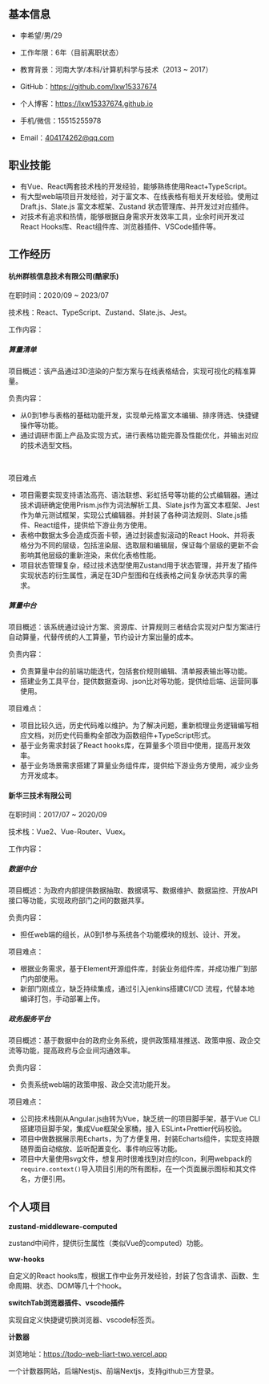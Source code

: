 ## 基本信息

- 李希望/男/29
- 工作年限：6年（目前离职状态）
- 教育背景：河南大学/本科/计算机科学与技术（2013 ~ 2017）
- GitHub：https://github.com/lxw15337674
- 个人博客：https://lxw15337674.github.io

- 手机/微信：15515255978
- Email：404174262@qq.com

## 职业技能

- 有Vue、React两套技术栈的开发经验，能够熟练使用React+TypeScript。
- 有大型web端项目开发经验，对于富文本、在线表格有相关开发经验。使用过 Draft.js、Slate.js  富文本框架、Zustand  状态管理库、并开发过对应插件。
- 对技术有追求和热情，能够根据自身需求开发效率工具，业余时间开发过React Hooks库、React组件库、浏览器插件、VSCode插件等。

## 工作经历

#### 杭州群核信息技术有限公司(酷家乐)

在职时间：2020/09 ~ 2023/07

技术栈：React、TypeScript、Zustand、Slate.js、Jest。

工作内容：

##### **算量清单**

项目概述：该产品通过3D渲染的户型方案与在线表格结合，实现可视化的精准算量。

负责内容：

- 从0到1参与表格的基础功能开发，实现单元格富文本编辑、排序筛选、快捷键操作等功能。
- 通过调研市面上产品及实现方式，进行表格功能完善及性能优化，并输出对应的技术选型文档。

<br>

项目难点

- 项目需要实现支持语法高亮、语法联想、彩虹括号等功能的公式编辑器。通过技术调研确定使用Prism.js作为词法解析工具、Slate.js作为富文本框架、Jest作为单元测试框架，实现公式编辑器。并封装了各种词法规则、Slate.js插件、React组件，提供给下游业务方使用。
- 表格中数据太多会造成页面卡顿，通过封装虚拟滚动的React Hook、并将表格分为不同的层级，包括渲染层、选取层和编辑层，保证每个层级的更新不会影响其他层级的重新渲染，来优化表格性能。
- 项目状态管理复杂，经过技术选型使用Zustand用于状态管理，并开发了插件实现状态的衍生属性，满足在3D户型图和在线表格之间复杂状态共享的需求。

##### **算量中台**

项目概述：该系统通过设计方案、资源库、计算规则三者结合实现对户型方案进行自动算量，代替传统的人工算量，节约设计方案出量的成本。

负责内容：

- 负责算量中台的前端功能迭代，包括套价规则编辑、清单报表输出等功能。
- 搭建业务工具平台，提供数据查询、json比对等功能，提供给后端、运营同事使用。

项目难点：

- 项目比较久远，历史代码难以维护。为了解决问题，重新梳理业务逻辑编写相应文档，对历史代码重构全部改为函数组件+TypeScript形式。
- 基于业务需求封装了React hooks库，在算量多个项目中使用，提高开发效率。
- 基于业务场景需求搭建了算量业务组件库，提供给下游业务方使用，减少业务方开发成本。

#### 新华三技术有限公司

在职时间：2017/07 ~ 2020/09

技术栈：Vue2、Vue-Router、Vuex。

工作内容：

##### **数据中台**

项目概述：为政府内部提供数据抽取、数据填写、数据维护、数据监控、开放API接口等功能，实现政府部门之间的数据共享。

负责内容：

- 担任web端的组长，从0到1参与系统各个功能模块的规划、设计、开发。

项目难点：

- 根据业务需求，基于Element开源组件库，封装业务组件库，并成功推广到部门内部使用。
- 新部门刚成立，缺乏持续集成，通过引入jenkins搭建CI/CD 流程，代替本地编译打包，手动部署上传。

##### **政务服务平台**

项目概述：基于数据中台的政府业务系统，提供政策精准推送、政策申报、政企交流等功能，提高政府与企业间沟通效率。

负责内容：

- 负责系统web端的政策申报、政企交流功能开发。

项目难点：

- 公司技术栈刚从Angular.js由转为Vue，缺乏统一的项目脚手架，基于Vue CLI搭建项目脚手架，集成Vue框架全家桶，接入 ESLint+Prettier代码校验。
- 项目中做数据展示用Echarts，为了方便复用，封装Echarts组件，实现支持跟随界面自动缩放、监听配置变化、事件响应等功能。
- 项目中大量使用svg文件，想复用时很难找到对应的Icon，利用webpack的`require.context()`导入项目引用的所有图标，在一个页面展示图标和其文件名，方便引用。

## 个人项目

**zustand-middleware-computed**

zustand中间件，提供衍生属性（类似Vue的computed）功能。

**ww-hooks**

自定义的React hooks库，根据工作中业务开发经验，封装了包含请求、函数、生命周期、状态、DOM等几十个hook。

**switchTab浏览器插件、vscode插件**

实现自定义快捷键切换浏览器、vscode标签页。

**计数器**

浏览地址：https://todo-web-liart-two.vercel.app

一个计数器网站，后端Nestjs、前端Nextjs，支持github三方登录。